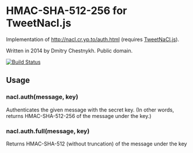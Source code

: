 HMAC-SHA-512-256 for TweetNacl.js
=================================

Implementation of <http://nacl.cr.yp.to/auth.html>
(requires [TweetNaCl.js](https://github.com/dchest/tweetnacl-js)).

Written in 2014 by Dmitry Chestnykh. Public domain.

[![Build Status](https://travis-ci.org/dchest/tweetnacl-auth-js.svg?branch=master)
](https://travis-ci.org/dchest/tweetnacl-auth-js)

Usage
-----


### nacl.auth(message, key)

Authenticates the given message with the secret key.
(In other words, returns HMAC-SHA-512-256 of the message under the key.)


### nacl.auth.full(message, key)

Returns HMAC-SHA-512 (without truncation) of the message under the key
